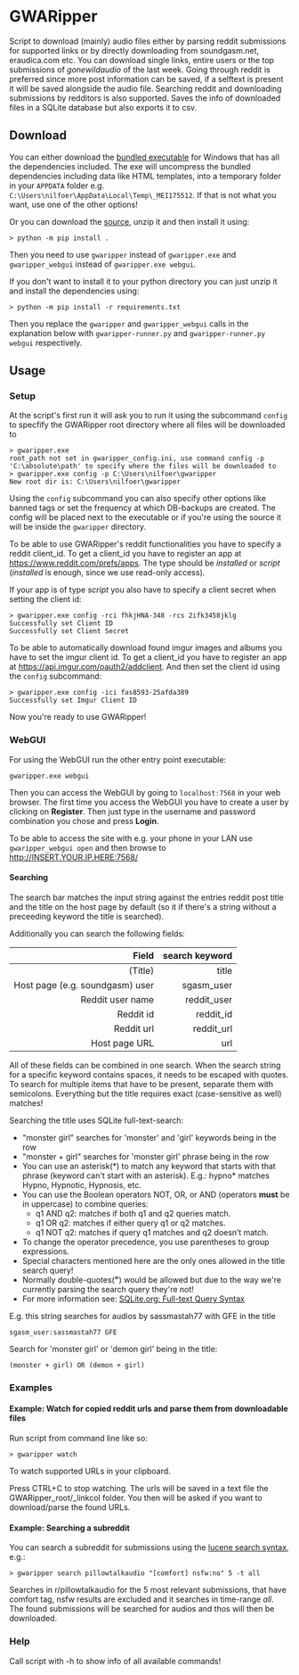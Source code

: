 # GWARipper
Script to download (mainly) audio files either by parsing reddit submissions for supported links or by directly downloading from soundgasm.net, eraudica.com etc. You can download single links, entire users or the top submissions of *gonewildaudio* of the last week. Going through reddit is preferred since more post information can
be saved, if a selftext is present it will be saved alongside the audio file. Searching reddit and downloading submissions by redditors is also supported. Saves the info of downloaded files in a SQLite database but also exports it to csv.

## Download
You can either download the [bundled executable](https://github.com/nilfoer/gwaripper/releases) for Windows that has all the dependencies included. The exe will uncompress the bundled dependencies including data like HTML templates, into a temporary folder in your `APPDATA` folder e.g. `C:\Users\nilfoer\AppData\Local\Temp\_MEI175512`. If that is not what you want, use one of the other options!

Or you can download the [source](https://github.com/nilfoer/gwaripper/archive/master.zip), unzip it and then install it using:
```
> python -m pip install .
```

Then you need to use `gwaripper` instead of `gwaripper.exe` and `gwaripper_webgui` instead of `gwaripper.exe webgui`.

If you don't want to install it to your python directory you can just unzip it and install the dependencies using:
```
> python -m pip install -r requirements.txt
```

Then you replace the `gwaripper` and `gwaripper_webgui` calls in the explanation below with `gwaripper-runner.py` and `gwaripper-runner.py webgui` respectively.

## Usage
### Setup
At the script's first run it will ask you to run it using the subcommand `config` to specfify the GWARipper root directory where all files will be downloaded to
```
> gwaripper.exe
root_path not set in gwaripper_config.ini, use command config -p 'C:\absolute\path' to specify where the files will be downloaded to
> gwaripper.exe config -p C:\Users\nilfoer\gwaripper
New root dir is: C:\Users\nilfoer\gwaripper
```
Using the `config` subcommand you can also specify other options like banned tags or set the frequency at which DB-backups are created. The config will be placed next to the executable or if you're using the source it will be inside the `gwaripper` directory.

To be able to use GWARipper's reddit functionalities you have to specify a reddit client\_id. To get a client\_id you have to register an app at https://www.reddit.com/prefs/apps. The type should be *installed* or *script* (*installed* is enough, since we use read-only access).

If your app is of type *script* you also have to specify a client secret when setting the client id:
```
> gwaripper.exe config -rci fhkjHNA-348 -rcs 2ifk3458jklg
Successfully set Client ID
Successfully set Client Secret
```

To be able to automatically download found imgur images and albums you have to set the imgur client id. To get a client\_id you have to register an app at https://api.imgur.com/oauth2/addclient. And then set the client id using the `config` subcommand:
```
> gwaripper.exe config -ici fas8593-25afda389
Successfully set Imgur Client ID
```
Now you're ready to use GWARipper!

### WebGUI
For using the WebGUI run the other entry point executable:
```
gwaripper.exe webgui
```
Then you can access the WebGUI by going to `localhost:7568` in your web browser. The first time you access the WebGUI you have to create a user by clicking on **Register**. Then just type in the username and password combination you chose and press **Login**.

To be able to access the site with e.g. your phone in your LAN use `gwaripper_webgui open` and then browse to http://INSERT.YOUR.IP.HERE:7568/

#### Searching
The search bar matches the input string against the entries reddit post title and the title on the host page by default (so it if there's a string without a preceeding keyword the title is searched).

Additionally you can search the following fields:

| Field                                 | search keyword |
| -------------------------------------:| --------------:|
| (Title)                               | title          |
| Host page (e.g. soundgasm) user       | sgasm\_user    |
| Reddit user name                      | reddit\_user   |
| Reddit id                             | reddit\_id     |
| Reddit url                            | reddit\_url    |
| Host page URL                         | url            |

All of these fields can be combined in one search. When the search string for a specific keyword contains spaces, it needs to be escaped with quotes. To search for multiple items that have to be present, separate them with semicolons. Everything but the title requires exact (case-sensitive as well) matches!

Searching the title uses SQLite full-text-search:
- "monster girl" searches for 'monster' and 'girl' keywords being in the row
- "monster + girl" searches for 'monster girl' phrase being in the row
- You can use an asterisk(\*) to match any keyword that starts with that phrase (keyword can't start with an asterisk). E.g.: hypno\* matches Hypno, Hypnotic, Hypnosis, etc.
- You can use the Boolean operators NOT, OR, or AND (operators **must** be in uppercase) to combine queries:
    - q1 AND q2: matches if both q1 and q2 queries match.
    - q1 OR q2: matches if either query q1 or q2 matches.
    - q1 NOT q2: matches if query q1 matches and q2 doesn’t match.
- To change the operator precedence, you use parentheses to group expressions.
- Special characters mentioned here are the only ones allowed in the title search query!
- Normally double-quotes(**"**) would be allowed but due to the way we're currently parsing the search query they're not!
- For more information see: [SQLite.org: Full-text Query Syntax](https://www.sqlite.org/fts5.html#full_text_query_syntax)

E.g. this string searches for audios by sassmastah77 with GFE in the title
```
sgasm_user:sassmastah77 GFE
```

Search for 'monster girl' or 'demon girl' being in the title:
```
(monster + girl) OR (demon + girl)
```

### Examples
#### Example: Watch for copied reddit urls and parse them from downloadable files
Run script from command line like so:
```
> gwaripper watch
```
To watch supported URLs in your clipboard.

Press CTRL+C to stop watching. The urls will be saved in a text file the GWARipper\_root/_linkcol folder. You then will be asked if you want to download/parse the found URLs.

#### Example: Searching a subreddit
You can search a subreddit for submissions using the [lucene search syntax](https://www.reddit.com/wiki/search), e.g.:
```
> gwaripper search pillowtalkaudio "[comfort] nsfw:no" 5 -t all
```
Searches in r/pillowtalkaudio for the 5 most relevant submissions, that have comfort tag, nsfw results are excluded and it searches in time-range *all*. The found submissions will be searched for audios and thos will then be downloaded.

### Help
Call script with -h to show info of all available commands!
